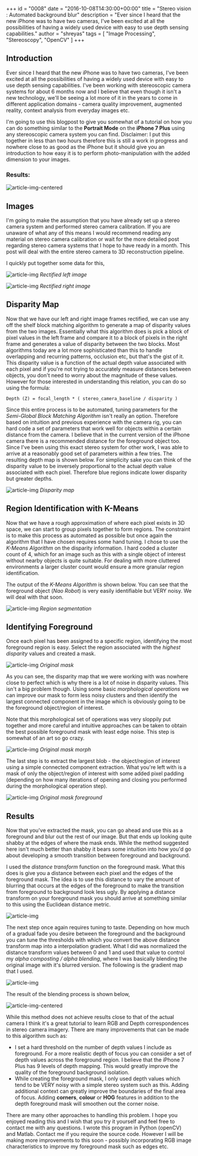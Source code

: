 +++
id = "0008"
date = "2016-10-08T14:30:00+00:00"
title = "Stereo vision : Automated background blur"
description = "Ever since I heard that the new iPhone was to have two cameras, I've been excited at all the possibilities of having a widely used device with easy to use depth sensing capabilities."
author = "shreyas"
tags = [ "Image Processing", "Stereoscopy", "OpenCV" ]
+++

## Introduction

Ever since I heard that the new iPhone was to have two cameras, I've been excited at all the possibilities of having a widely used device with easy to use depth sensing capabilities. I've been working with stereoscopic camera systems for about 6 months now and I believe that even though it isn't a new technology, we'll be seeing a lot more of it in the years to come in different application domains - camera quality improvement, augmented reality, context analysis from everyday images etc.

I'm going to use this blogpost to give you somewhat of a tutorial on how you can do something similar to the **Portrait Mode** on the **iPhone 7 Plus** using any stereoscopic camera system you can find. Disclaimer: I put this together in less than two hours therefore this is still a work in progress and nowhere close to as good as the iPhone but it should give you an introduction to how easy it is to perform photo-manipulation with the added dimension to your images.


### Results:

![article-img-centered](/img/blog/0008/before_after.png "Results")

## Images

I'm going to make the assumption that you have already set up a stereo camera system and performed stereo camera calibration. If you are unaware of what any of this means I would recommend reading any material on stereo camera calibration or wait for the more detailed post regarding stereo camera systems that I hope to have ready in a month. This post will deal with the entire stereo camera to 3D reconstruction pipeline.

I quickly put together some data for this,

![article-img](/img/blog/0008/left_colour_rectified.png "Rectified left image")
*Rectified left image*

![article-img](/img/blog/0008/right_colour_rectified.png "Rectified right image")
*Rectified right image*


## Disparity Map

Now that we have our left and right image frames rectified, we can use any off the shelf block matching algorithm to generate a map of disparity values from the two images. Essentially what this algorithm does is pick a block of pixel values in the left frame and compare it to a block of pixels in the right frame and generates a value of disparity between the two blocks. Most algorithms today are a lot more sophisticated than this to handle overlapping and recurring patterns, occlusion etc, but that's the gist of it. This disparity value is a function of the actual depth value associated with each pixel and if you're not trying to accurately measure distances between objects, you don't need to worry about the magnitude of these values. However for those interested in understanding this relation, you can do so using the formula:

```
Depth (Z) = focal_length * ( stereo_camera_baseline / disparity )
```

Since this entire process is to be automated, tuning parameters for the *Semi-Global Block Matching Algorithm* isn't really an option. Therefore based on intuition and previous experience with the camera rig, you can hard code a set of parameters that work well for objects within a certain distance from the camera. I believe that in the current version of the iPhone camera there is a recommended distance for the foreground object too. Since I've been using this exact stereo system for other work, I was able to arrive at a reasonably good set of parameters within a few tries. The resulting depth map is shown below. For simplicity sake you can think of the disparity value to be inversely proportional to the actual depth value associated with each pixel. Therefore blue regions indicate lower disparity but greater depths.

![article-img](/img/blog/0008/disparity_map.png "Disparity map")
*Disparity map*


## Region Identification with K-Means

Now that we have a rough approximation of where each pixel exists in 3D space, we can start to group pixels together to form regions. The constraint is to make this process as automated as possible but once again the algorithm that I have chosen requires some hand tuning. I chose to use the *K-Means Algorithm* on the disparity information. I hard coded a cluster count of 4, which for an image such as this with a single object of interest without nearby objects is quite suitable. For dealing with more cluttered environments a larger cluster count would ensure a more granular region identification.

The output of the *K-Means Algorithm* is shown below. You can see that the foreground object (*Nao Robot*) is very easily identifiable but VERY noisy. We will deal with that soon.

![article-img](/img/blog/0008/regionid.png "Region segmentation")
*Region segmentation*

## Identifying Foreground

Once each pixel has been assigned to a specific region, identifying the most foreground region is easy. Select the region associated with the *highest disparity* values and created a mask.

![article-img](/img/blog/0008/original_mask.png "Original mask")
*Original mask*


As you can see, the disparity map that we were working with was nowhere close to perfect which is why there is a lot of noise in disparity values. This isn't a big problem though. Using some basic *morphological operations* we can improve our mask to form less noisy clusters and then identify the largest connected component in the image which is obviously going to be the foreground object/region of interest.

Note that this morphological set of operations was very sloppily put together and more careful and intuitive approaches can be taken to obtain the best possible foreground mask with least edge noise. This step is somewhat of an art so go crazy.

![article-img](/img/blog/0008/original_mask_morph.png "Original mask morph")
*Original mask morph*

The last step is to extract the largest blob - the object/region of interest using a simple connected component extraction. What you're left with is a mask of only the object/region of interest with some added pixel padding (depending on how many iterations of opening and closing you performed during the morphological operation step).

![article-img](/img/blog/0008/original_mask_foreground.png "Original mask foreground")
*Original mask foreground*

## Results

Now that you've extracted the mask, you can go ahead and use this as a foreground and blur out the rest of our image. But that ends up looking quite shabby at the edges of where the mask ends. While the method suggested here isn't much better than shabby it bears some intuition into how you'd go about developing a smooth transition between foreground and background.

I used the *distance transform* function on the foreground mask. What this does is give you a distance between each pixel and the edges of the foreground mask. The idea is to use this distance to vary the amount of blurring that occurs at the edges of the foreground to make the transition from foreground to background look less ugly. By applying a distance transform on your foreground mask you should arrive at something similar to this using the Euclidean distance metric.

![article-img](/img/blog/0008/distance_transform_full.png "Distance transformation full")

The next step once again requires tuning to taste. Depending on how much of a gradual fade you desire between the foreground and the background you can tune the thresholds with which you convert the above distance transform map into a interpolation gradient. What I did was normalized the distance transform values between 0 and 1 and used that value to control my *alpha composting / alpha blending*, where I was basically blending the original image with it's blurred version. The following is the gradient map that I used.

![article-img](/img/blog/0008/distance_transform.png "Distance transformation")

The result of the blending process is shown below,

![article-img-centered](/img/blog/0008/before_after.png "Results")


While this method does not achieve results close to that of the actual camera I think it's a great tutorial to learn RGB and Depth correspondences in stereo camera imagery. There are many improvements that can be made to this algorithm such as:

- I set a hard threshold on the number of depth values I include as foreground. For a more realistic depth of focus you can consider a set of depth values across the foreground region. I believe that the iPhone 7 Plus has 9 levels of depth mapping. This would greatly improve the quality of the foreground background isolation.
- While creating the foreground mask, I only used depth values which tend to be VERY noisy with a simple stereo system such as this. Adding additional context can greatly improve the boundaries of the final area of focus. Adding **corners**, **colour** or **HOG** features in addition to the depth foreground mask will smoothen out the corner noise.

There are many other approaches to handling this problem. I hope you enjoyed reading this and I wish that you try it yourself and feel free to contact me with any questions. I wrote this program in Python (openCV) and Matlab. Contact me if you require the source code. However I will be making more improvements to this soon - possibly incorporating RGB image characteristics to improve my foreground mask such as edges etc.
